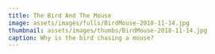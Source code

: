 ```yaml
---
title: The Bird And The Mouse
image: assets/images/fulls/BirdMouse-2018-11-14.jpg
thumbnail: assets/images/thumbs/BirdMouse-2018-11-14.jpg
caption: Why is the bird chasing a mouse?
---
```

